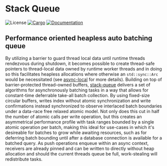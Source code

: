 # Stack Queue
![License](https://img.shields.io/badge/license-MIT-green.svg)
[![Cargo](https://img.shields.io/crates/v/stack-queue.svg)](https://crates.io/crates/stack-queue)
[![Documentation](https://docs.rs/stack-queue/badge.svg)](https://docs.rs/stack-queue)

## Performance oriented heapless auto batching queue

By utilizing a barrier to guard thread local data until runtime threads rendezvous during shutdown, it becomes possible to create thread-safe pointers to thread-local data owned by runtime worker threads and in doing so this facilitates heapless allocations where otherwise an `std::sync::Arc` would be necessitated (see [async-local](https://crates.io/crates/async-local) for more details). Building on top of barrier-protected thread-owned buffers, [stack-queue](https://crates.io/crates/stack-queue) delivers a set of algorithms for asynchronously batching tasks in a way that allows for constant-time deferrable take-all batch collection. By using fixed-size circular buffers, writes index without atomic synchronization and write confirmations instead synchronized to observe interlaced batch boundaries under a data-race free relaxed atomic model. Not only does this cut in half the number of atomic calls per write operation, but this creates an asymmetrical performance profile with task ranges bounded by a single atomic operation per batch, making this ideal for use-cases in which it's desireable for batches to grow while awaiting resources, such as for deferring batch bounding until after a database connection is available for a batched query. As push operations enqueue within an async context, receivers are already pinned and can be written to directly without heap allocation and should the current threads queue be full, work-stealing will redistribute tasks.